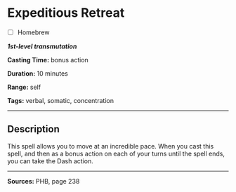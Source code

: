 # Expeditious Retreat

- [ ] Homebrew

***1st-level transmutation***

**Casting Time:** bonus action

**Duration:** 10 minutes

**Range:** self

**Tags:** verbal, somatic, concentration

---

## Description
This spell allows you to move at an incredible pace.
When you cast this spell, and then as a bonus action on each of your turns until the spell ends, you can take the Dash action.

---

**Sources:** PHB, page 238
